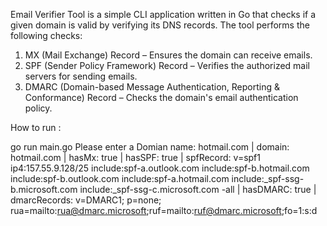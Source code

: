 Email Verifier Tool is a simple CLI application written in Go that checks if a given domain is valid by verifying its DNS records. The tool performs the following checks:

1) MX (Mail Exchange) Record – Ensures the domain can receive emails.
2) SPF (Sender Policy Framework) Record – Verifies the authorized mail servers for sending emails.
3) DMARC (Domain-based Message Authentication, Reporting & Conformance) Record – Checks the domain's email authentication policy.

How to run :

go run main.go 
Please enter a Domian name:
hotmail.com
| domain: hotmail.com
| hasMx: true
| hasSPF: true
| spfRecord: v=spf1 ip4:157.55.9.128/25 include:spf-a.outlook.com include:spf-b.hotmail.com include:spf-b.outlook.com include:spf-a.hotmail.com include:_spf-ssg-b.microsoft.com include:_spf-ssg-c.microsoft.com -all
| hasDMARC: true
| dmarcRecords: v=DMARC1; p=none; rua=mailto:rua@dmarc.microsoft;ruf=mailto:ruf@dmarc.microsoft;fo=1:s:d

